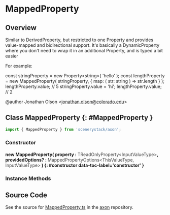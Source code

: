 # MappedProperty

## Overview

Similar to DerivedProperty, but restricted to one Property and provides value-mapped and bidirectional support.
It's basically a DynamicProperty where you don't need to wrap it in an additional Property, and is typed a bit easier

For example:

const stringProperty = new Property&lt;string&gt;( 'hello' );
const lengthProperty = new MappedProperty( stringProperty, {
  map: ( str: string ) =&gt; str.length
} );
lengthProperty.value; // 5
stringProperty.value = 'hi';
lengthProperty.value; // 2

@author Jonathan Olson &lt;jonathan.olson@colorado.edu&gt;

## Class MappedProperty {: #MappedProperty }


```js
import { MappedProperty } from 'scenerystack/axon';
```
### Constructor

#### new MappedProperty( property : <span style="font-weight: 400; opacity: 80%;">TReadOnlyProperty&lt;InputValueType&gt;</span>, providedOptions? : <span style="font-weight: 400; opacity: 80%;">MappedPropertyOptions&lt;ThisValueType, InputValueType&gt;</span> ) {: #constructor data-toc-label='constructor' }

### Instance Methods





## Source Code

See the source for [MappedProperty.ts](https://github.com/phetsims/axon/blob/main/js/MappedProperty.ts) in the [axon](https://github.com/phetsims/axon) repository.
